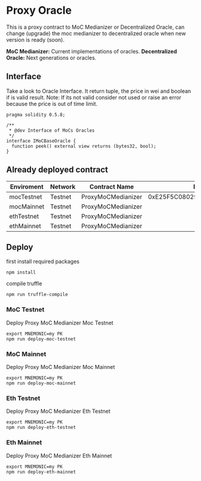 # Proxy Oracle

This is a proxy contract to MoC Medianizer or Decentralized Oracle, can change (upgrade) the moc medianizer to decentralized oracle
when new version is ready (soon).

**MoC Medianizer:** Current implementations of oracles.
**Decentralized Oracle:** Next generations or oracles.


## Interface

Take a look to Oracle Interface. It return tuple, the price in wei and boolean if is valid result.
Note: If its not valid consider not used or raise an error because the price is out of time limit.

```
pragma solidity 0.5.8;

/**
 * @dev Interface of MoCs Oracles
 */
interface IMoCBaseOracle {
  function peek() external view returns (bytes32, bool);
}
```

## Already deployed contract

Enviroment   | Network    | Contract Name       | Proxy Contract Address                     | Implementation Contract Address
------------ | ---------- | ------------------- | -------------------------------------------|--------------------------------
mocTestnet   | Testnet    | ProxyMoCMedianizer  | 0xE25F5C08029cDAA3F86e782D79aC3B4578bFaa64 | 0x5604d381E745907Ca0fd50d952B1e88C5B7Ab8DC
mocMainnet   | Testnet    | ProxyMoCMedianizer  |  | 
ethTestnet   | Testnet    | ProxyMoCMedianizer  |  | 
ethMainnet   | Testnet    | ProxyMoCMedianizer  |  | 

## Deploy 

first install required packages

```
npm install
```

compile truffle

```
npm run truffle-compile
```

### MoC Testnet

Deploy Proxy MoC Medianizer Moc Testnet

```
export MNEMONIC=my PK
npm run deploy-moc-testnet
```

### MoC Mainnet

Deploy Proxy MoC Medianizer Moc Mainnet

```
export MNEMONIC=my PK
npm run deploy-moc-mainnet
```

### Eth Testnet

Deploy Proxy MoC Medianizer Eth Testnet

```
export MNEMONIC=my PK
npm run deploy-eth-testnet
```

### Eth Mainnet

Deploy Proxy MoC Medianizer Eth Mainnet

```
export MNEMONIC=my PK
npm run deploy-eth-mainnet
```